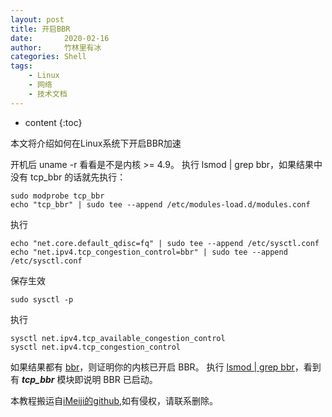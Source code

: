 ```yaml
---
layout: post
title: 开启BBR
date:       2020-02-16
author:     竹林里有冰
categories: Shell
tags:
    - Linux
    - 网络
    - 技术文档
---
```


* content
{:toc}

本文将介绍如何在Linux系统下开启BBR加速

开机后 uname -r 看看是不是内核 >= 4.9。
执行 lsmod | grep bbr，如果结果中没有 tcp_bbr 的话就先执行：

```
sudo modprobe tcp_bbr
echo "tcp_bbr" | sudo tee --append /etc/modules-load.d/modules.conf
```
执行
```
echo "net.core.default_qdisc=fq" | sudo tee --append /etc/sysctl.conf
echo "net.ipv4.tcp_congestion_control=bbr" | sudo tee --append /etc/sysctl.conf
```
保存生效
```
sudo sysctl -p
```
执行
```
sysctl net.ipv4.tcp_available_congestion_control
sysctl net.ipv4.tcp_congestion_control
```
如果结果都有 <u>bbr</u>，则证明你的内核已开启 BBR。
执行 <u>lsmod | grep bbr</u>，看到有 ___tcp_bbr___ 模块即说明 BBR 已启动。

本教程搬运自[iMeiji的github](https://github.com/iMeiji/shadowsocks_install/wiki/%E5%BC%80%E5%90%AF-TCP-BBR-%E6%8B%A5%E5%A1%9E%E6%8E%A7%E5%88%B6%E7%AE%97%E6%B3%95),如有侵权，请联系删除。

